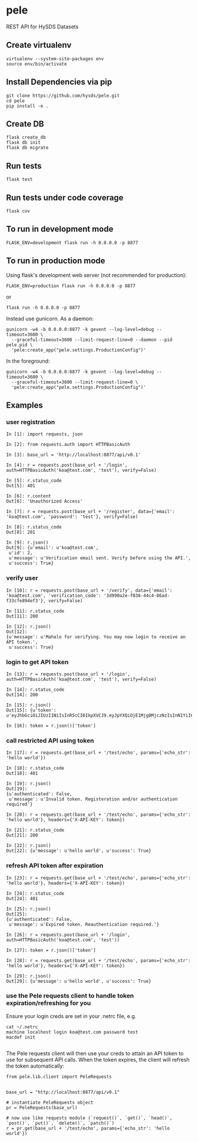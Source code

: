 # pele
REST API for HySDS Datasets

## Create virtualenv
```
virtualenv --system-site-packages env
source env/bin/activate
```

## Install Dependencies via pip
```
git clone https://github.com/hysds/pele.git
cd pele
pip install -e .
```

## Create DB
```
flask create_db
flask db init
flask db migrate
```

## Run tests
```
flask test
```

## Run tests under code coverage
```
flask cov
```

## To run in development mode
```
FLASK_ENV=development flask run -h 0.0.0.0 -p 8877
```

## To run in production mode
Using flask's development web server (not recommended for production):
```
FLASK_ENV=production flask run -h 0.0.0.0 -p 8877
```
or 
```
flask run -h 0.0.0.0 -p 8877
```

Instead use gunicorn. As a daemon:
```
gunicorn -w4 -b 0.0.0.0:8877 -k gevent --log-level=debug --timeout=3600 \
  --graceful-timeout=3600 --limit-request-line=0 --daemon --pid pele.pid \
  'pele:create_app("pele.settings.ProductionConfig")'
```

In the foreground:
```
gunicorn -w4 -b 0.0.0.0:8877 -k gevent --log-level=debug --timeout=3600 \
  --graceful-timeout=3600 --limit-request-line=0 \
  'pele:create_app("pele.settings.ProductionConfig")'
```

## Examples

### user registration
```
In [1]: import requests, json

In [2]: from requests.auth import HTTPBasicAuth

In [3]: base_url = 'http://localhost:8877/api/v0.1'

In [4]: r = requests.post(base_url + '/login', auth=HTTPBasicAuth('koa@test.com', 'test'), verify=False)

In [5]: r.status_code
Out[5]: 401

In [6]: r.content
Out[6]: 'Unauthorized Access'

In [7]: r = requests.post(base_url + '/register', data={'email': 'koa@test.com', 'password': 'test'}, verify=False)

In [8]: r.status_code
Out[8]: 201

In [9]: r.json()
Out[9]: {u'email': u'koa@test.com',
 u'id': 2,
 u'message': u'Verification email sent. Verify before using the API.',
 u'success': True}
```

### verify user
```
In [10]: r = requests.post(base_url + '/verify', data={'email': 'koa@test.com', 'verification_code': '3d990a2e-f036-44c4-86ad-f33cfe894ef3'}, verify=False)

In [11]: r.status_code
Out[11]: 200

In [12]: r.json()
Out[12]: 
{u'message': u'Mahalo for verifying. You may now login to receive an API token.',
 u'success': True}
```

### login to get API token
```
In [13]: r = requests.post(base_url + '/login', auth=HTTPBasicAuth('koa@test.com', 'test'), verify=False)

In [14]: r.status_code
Out[14]: 200

In [15]: r.json()
Out[15]: {u'token': u'eyJhbGciOiJIUzI1NiIsInR5cCI6IkpXVCJ9.eyJpYXQiOjE1Mjg0MjczNzIsInN1YiI6ImdlcmFsZEB0ZXN0LmNvbSIsImV4cCI6MTUyODQyOTE3Mn0.dlR4ZJzXDzi8dsiaq6ZdXTqT6TJPtI_7IHnCyCDoio0'}

In [16]: token = r.json()['token']
```

### call restricted API using token
```
In [17]: r = requests.get(base_url + '/test/echo', params={'echo_str': 'hello world'})

In [18]: r.status_code
Out[18]: 401

In [19]: r.json()
Out[19]: 
{u'authenticated': False,
 u'message': u'Invalid token. Registeration and/or authentication required'}

In [20]: r = requests.get(base_url + '/test/echo', params={'echo_str': 'hello world'}, headers={'X-API-KEY': token})

In [21]: r.status_code
Out[21]: 200

In [22]: r.json()
Out[22]: {u'message': u'hello world', u'success': True}
```

### refresh API token after expiration
```
In [23]: r = requests.get(base_url + '/test/echo', params={'echo_str': 'hello world'}, headers={'X-API-KEY': token})

In [24]: r.status_code
Out[24]: 401

In [25]: r.json()
Out[25]: 
{u'authenticated': False,
 u'message': u'Expired token. Reauthentication required.'}

In [26]: r = requests.post(base_url + '/login', auth=HTTPBasicAuth('koa@test.com', 'test'))

In [27]: token = r.json()['token']

In [28]: r = requests.get(base_url + '/test/echo', params={'echo_str': 'hello world'}, headers={'X-API-KEY': token})

In [29]: r.json()
Out[29]: {u'message': u'hello world', u'success': True}
```

### use the Pele requests client to handle token expiration/refreshing for you
Ensure your login creds are set in your .netrc file, e.g.
```
cat ~/.netrc
machine localhost login koa@test.com password test
macdef init


```
The Pele requests client will then use your creds to attain an API token to use for subsequent API calls. When the token expires, the client will refresh the token automatically:
```
from pele.lib.client import PeleRequests

    
base_url = "http://localhost:8877/api/v0.1"

# instantiate PeleRequests object
pr = PeleRequests(base_url)

# now use like requests module (`request()`, `get()`, `head()`, `post()`, `put()`, `delete()`, `patch()`)
r = pr.get(base_url + '/test/echo', params={'echo_str': 'hello world'})
```
